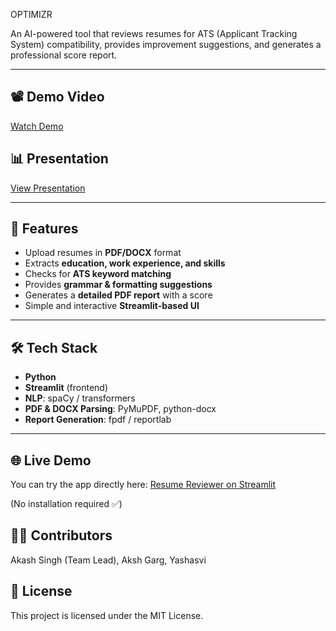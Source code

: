 OPTIMIZR

An AI-powered tool that reviews resumes for ATS (Applicant Tracking System) compatibility, provides improvement suggestions, and generates a professional score report.

---

## 📽️ Demo Video
[Watch Demo](<https://drive.google.com/file/d/1RtmG71CqEXetPqFTDbJpnGCIVR-Nq2Jv/view?usp=drivesdk>)

## 📊 Presentation
[View Presentation](<https://drive.google.com/file/d/1mQXxbfMj-kgliFHpuY3jwR7CLXspVZXW/view?usp=drivesdk>)

---

## 🚀 Features
- Upload resumes in **PDF/DOCX** format
- Extracts **education, work experience, and skills**
- Checks for **ATS keyword matching**
- Provides **grammar & formatting suggestions**
- Generates a **detailed PDF report** with a score
- Simple and interactive **Streamlit-based UI**

---

## 🛠️ Tech Stack
- **Python**
- **Streamlit** (frontend)
- **NLP**: spaCy / transformers
- **PDF & DOCX Parsing**: PyMuPDF, python-docx
- **Report Generation**: fpdf / reportlab

---

## 🌐 Live Demo
You can try the app directly here: [Resume Reviewer on Streamlit](https://optimizer-ai.streamlit.app/)

(No installation required ✅)

## 👨‍💻 Contributors

Akash Singh (Team Lead),
Aksh Garg,
Yashasvi

## 📜 License

This project is licensed under the MIT License.





